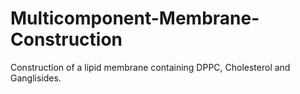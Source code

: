 # Multicomponent-Membrane-Construction
 Construction of a lipid membrane containing DPPC, Cholesterol and Ganglisides.
